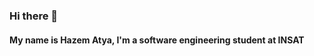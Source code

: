 ### Hi there 👋
#### My name is Hazem Atya, I'm a software engineering student at INSAT
<!-- #I'm the ambassador of TME Education program in Tunisia -->
<!--
**Hazem-Atya/Hazem-Atya** is a ✨ _special_ ✨ repository because its `README.md` (this file) appears on your GitHub profile.

Here are some ideas to get you started:

- 🔭 I’m currently working on ...
- 🌱 I’m currently learning ...
- 👯 I’m looking to collaborate on ...
- 🤔 I’m looking for help with ...
- 💬 Ask me about ...
- 📫 How to reach me: ...
- 😄 Pronouns: ...
- ⚡ Fun fact: ...
-->
